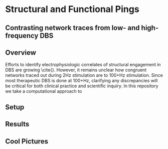 # Structural and Functional Pings
## Contrasting network traces from low- and high-frequency DBS

## Overview
Efforts to identify electrophysiologic correlates of structural engagement in DBS are growing \cite{}.
However, it remains unclear how congruent networks traced out during 2Hz stimulation are to 100+Hz stimulation.
Since most therapeutic DBS is done at 100+Hz, clarifying any discrepancies will be critical for both clinical practice and scientific inquiry.
In this repository we take a computational approach to 

## Setup


## Results


## Cool Pictures
